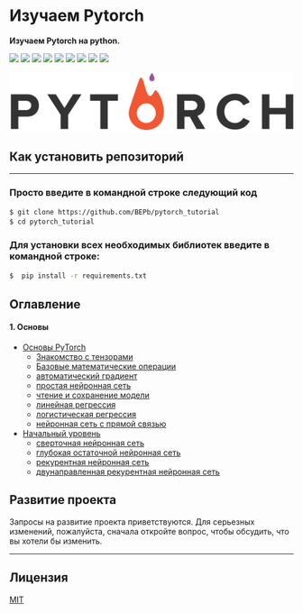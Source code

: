 # Изучаем Pytorch
<b> Изучаем Pytorch на python.</b>
<p>
  <img  src="https://img.shields.io/github/stars/BEPb/pytorch_tutorial" />
  <img src="https://img.shields.io/github/contributors/BEPb/pytorch_tutorial" />
  <img src="https://img.shields.io/github/last-commit/BEPb/pytorch_tutorial" />
  <img src="https://visitor-badge.laobi.icu/badge?page_id=BEPb.pytorch_tutorial" />
  <img src="https://img.shields.io/github/languages/count/BEPb/pytorch_tutorial" />
  <img src="https://img.shields.io/github/languages/top/BEPb/pytorch_tutorial" />

  <img src="https://img.shields.io/badge/license-MIT-blue.svg?color=f64152" />
  <img  src="https://img.shields.io/github/issues/BEPb/pytorch_tutorial" />
  <img  src="https://img.shields.io/github/issues-pr/BEPb/pytorch_tutorial" />
</p>


![GUI](img/pytorch.png)


## Как установить репозиторий
____
### Просто введите в командной строке следующий код
 
```sh
$ git clone https://github.com/BEPb/pytorch_tutorial
$ cd pytorch_tutorial
```
 
### Для установки всех необходимых библиотек введите в командной строке:
```sh
$  pip install -r requirements.txt
```


## Оглавление

#### 1. Основы
* [Основы PyTorch](https://github.com/BEPb/pytorch_tutorial/blob/master/01_%D0%BE%D1%81%D0%BD%D0%BE%D0%B2%D1%8B/README.md)
    - [Знакомство с тензорами](https://github.com/BEPb/pytorch_tutorial/blob/master/01_%D0%BE%D1%81%D0%BD%D0%BE%D0%B2%D1%8B/01_tensor.py)
    - [Базовые математические операции](https://github.com/BEPb/pytorch_tutorial/blob/master/01_%D0%BE%D1%81%D0%BD%D0%BE%D0%B2%D1%8B/02_BasicMath.py)
    - [автоматический градиент](https://github.com/BEPb/pytorch_tutorial/blob/master/01_%D0%BE%D1%81%D0%BD%D0%BE%D0%B2%D1%8B/03_gradient.py)
    - [простая нейронная сеть](https://github.com/BEPb/pytorch_tutorial/blob/master/01_%D0%BE%D1%81%D0%BD%D0%BE%D0%B2%D1%8B/04_simple_neural_network.py)
    - [чтение и сохранение модели](https://github.com/BEPb/pytorch_tutorial/blob/master/01_%D0%BE%D1%81%D0%BD%D0%BE%D0%B2%D1%8B/05_model.py)
    - [линейная регрессия](https://github.com/BEPb/pytorch_tutorial/blob/master/01_%D0%BE%D1%81%D0%BD%D0%BE%D0%B2%D1%8B/06_linear.py)
    - [логистическая регрессия](https://github.com/BEPb/pytorch_tutorial/blob/master/01_%D0%BE%D1%81%D0%BD%D0%BE%D0%B2%D1%8B/07_logistic.py)
    - [нейронная сеть с прямой связью](https://github.com/BEPb/pytorch_tutorial/blob/master/01_%D0%BE%D1%81%D0%BD%D0%BE%D0%B2%D1%8B/08_feedforward.py)
* [Начальный уровень](https://github.com/BEPb/pytorch_tutorial/blob/master/02_%D0%BD%D0%B0%D1%87%D0%B0%D0%BB%D1%8C%D0%BD%D1%8B%D0%B9_%D1%83%D1%80%D0%BE%D0%B2%D0%B5%D0%BD%D1%8C/README.md)
    - [сверточная нейронная сеть](https://github.com/BEPb/pytorch_tutorial/blob/master/02_%D0%BD%D0%B0%D1%87%D0%B0%D0%BB%D1%8C%D0%BD%D1%8B%D0%B9_%D1%83%D1%80%D0%BE%D0%B2%D0%B5%D0%BD%D1%8C/01_convolution.py)
    - [глубокая остаточной нейронная сеть](https://github.com/BEPb/pytorch_tutorial/blob/master/02_%D0%BD%D0%B0%D1%87%D0%B0%D0%BB%D1%8C%D0%BD%D1%8B%D0%B9_%D1%83%D1%80%D0%BE%D0%B2%D0%B5%D0%BD%D1%8C/02_residual.py)
    - [рекурентная нейронная сеть](https://github.com/BEPb/pytorch_tutorial/blob/master/02_%D0%BD%D0%B0%D1%87%D0%B0%D0%BB%D1%8C%D0%BD%D1%8B%D0%B9_%D1%83%D1%80%D0%BE%D0%B2%D0%B5%D0%BD%D1%8C/03_recurent.py)
    - [двунаправленная рекурентная нейронная сеть](https://github.com/BEPb/pytorch_tutorial/blob/master/02_%D0%BD%D0%B0%D1%87%D0%B0%D0%BB%D1%8C%D0%BD%D1%8B%D0%B9_%D1%83%D1%80%D0%BE%D0%B2%D0%B5%D0%BD%D1%8C/04_bidirectional.py)
  



## Развитие проекта
Запросы на развитие проекта приветствуются. Для серьезных изменений, пожалуйста, сначала откройте вопрос, чтобы 
обсудить, что вы хотели бы изменить.
____

## Лицензия
[MIT](LICENSE.txt)